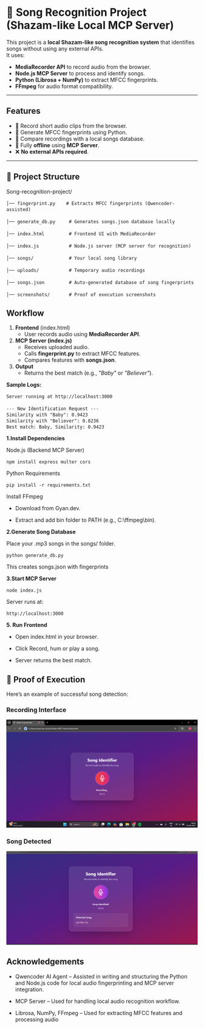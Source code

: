 # 🎵 Song Recognition Project (Shazam-like Local MCP Server)

This project is a **local Shazam-like song recognition system** that identifies songs without using any external APIs.  
It uses:

- **MediaRecorder API** to record audio from the browser.
- **Node.js MCP Server** to process and identify songs.
- **Python (Librosa + NumPy)** to extract MFCC fingerprints.
- **FFmpeg** for audio format compatibility.

---

## **Features**
- 🎤 Record short audio clips from the browser.
- 🧠 Generate MFCC fingerprints using Python.
- 🔎 Compare recordings with a local songs database.
- 📡 Fully **offline** using **MCP Server**.
- ❌ **No external APIs required**.

---

## 📂 Project Structure

Song-recognition-project/

    │── fingerprint.py    # Extracts MFCC fingerprints (Qwencoder-assisted)
    
    │── generate_db.py     # Generates songs.json database locally
    
    │── index.html         # Frontend UI with MediaRecorder
    
    │── index.js           # Node.js server (MCP server for recognition)
    
    │── songs/             # Your local song library
    
    │── uploads/           # Temporary audio recordings
    
    │── songs.json         # Auto-generated database of song fingerprints
    
    │── screenshots/       # Proof of execution screenshots

## **Workflow**
1. **Frontend** (index.html)
   - User records audio using **MediaRecorder API**.
2. **MCP Server (index.js)**
   - Receives uploaded audio.
   - Calls **fingerprint.py** to extract MFCC features.
   - Compares features with **songs.json**.
3. **Output**
   - Returns the best match (e.g., *"Baby"* or *"Believer"*).

**Sample Logs:**

    Server running at http://localhost:3000
    
    --- New Identification Request ---
    Similarity with "Baby": 0.9423
    Similarity with "Believer": 0.8236
    Best match: Baby, Similarity: 0.9423

**1.Install Dependencies**

Node.js (Backend MCP Server)

    npm install express multer cors
Python Requirements

    pip install -r requirements.txt

Install FFmpeg

* Download from Gyan.dev.

* Extract and add bin folder to PATH (e.g., C:\ffmpeg\bin).

**2.Generate Song Database**

Place your .mp3 songs in the songs/ folder.

    python generate_db.py
This creates songs.json with fingerprints

**3.Start MCP Server**

    node index.js
Server runs at:

    http://localhost:3000

**5. Run Frontend**
* Open index.html in your browser.

* Click Record, hum or play a song.

* Server returns the best match.

## 📸 Proof of Execution

Here’s an example of successful song detection:

### Recording Interface
![Recording Screenshot](screenshots/recording.png)

### Song Detected
![Detected Screenshot](screenshots/detected.png)

## Acknowledgements

* Qwencoder AI Agent – Assisted in writing and structuring the Python and Node.js code for local audio fingerprinting and MCP server integration.

* MCP Server – Used for handling local audio recognition workflow.

* Librosa, NumPy, FFmpeg – Used for extracting MFCC features and processing audio

